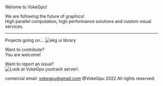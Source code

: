 Welome to VokeGpu!

We are following the future of graphics!  
High parallel computation, high performance solutions and custom visual services. 

---

Projects going on...
![ekg ui library](!https://github.com/vokegpu/ekg-ui-library)

Want to contribute?  
You are welcome!

Want to report an issue?  
![Look at VokeGpu youtrack server!](https://vokegpu.youtrack.cloud).

comercial email: vokegpu@gmail.com
@VokeGpu 2022 All rights reserved.
